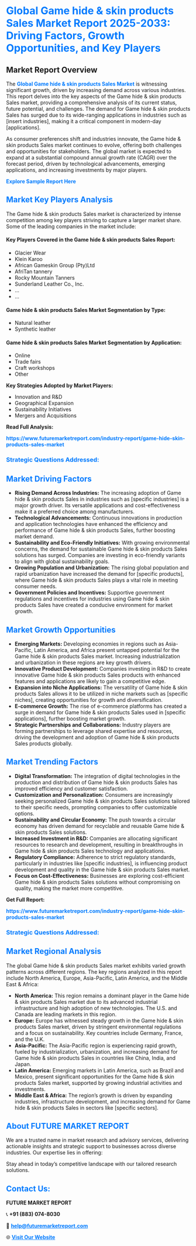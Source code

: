 <h1 style="color: #007BFF;">Global Game hide & skin products Sales Market Report 2025-2033: Driving Factors, Growth Opportunities, and Key Players</h1>

<section id="overview">
<h2>Market Report Overview</h2>
<p>The <a href="https://www.futuremarketreport.com/industry-report/game-hide-skin-products-sales-market" style="color: #007BFF; text-decoration: none;"><strong>Global Game hide & skin products Sales Market</strong></a> is witnessing significant growth, driven by increasing demand across various industries. This report delves into the key aspects of the Game hide & skin products Sales market, providing a comprehensive analysis of its current status, future potential, and challenges. The demand for Game hide & skin products Sales has surged due to its wide-ranging applications in industries such as [insert industries], making it a critical component in modern-day [applications].</p>
<p>As consumer preferences shift and industries innovate, the Game hide & skin products Sales market continues to evolve, offering both challenges and opportunities for stakeholders. The global market is expected to expand at a substantial compound annual growth rate (CAGR) over the forecast period, driven by technological advancements, emerging applications, and increasing investments by major players.</p>
</section>

<section id="overview">
<p><a href="https://www.futuremarketreport.com/request-sample/reportId=109082" style="color: #007BFF; text-decoration: none;"><strong>Explore Sample Report Here</strong></a></p>
</section>

<section id="key-players">
<h2 style="color: #007BFF;">Market Key Players Analysis</h2>
<p>The Game hide & skin products Sales market is characterized by intense competition among key players striving to capture a larger market share. Some of the leading companies in the market include:</p>
<h4>Key Players Covered in the Game hide & skin products Sales Report:</h4>
<ul><li>Glacier Wear</li><li>Klein Karoo</li><li>African Gameskin Group (Pty)Ltd</li><li>AfriTan tannery</li><li>Rocky Mountain Tanners</li><li>Sunderland Leather Co., Inc.</li><li>...</li><li>...</li></ul>
<h4>Game hide & skin products Sales Market Segmentation by Type:</h4>
<ul><li>Natural leather</li><li>Synthetic leather</li></ul>

<h4>Game hide & skin products Sales Market Segmentation by Application:</h4>
<ul><li>Online</li><li>Trade fairs</li><li>Craft workshops</li><li>Other</li></ul>
<p><strong>Key Strategies Adopted by Market Players:</strong></p>
<ul>
<li>Innovation and R&D</li>
<li>Geographical Expansion</li>
<li>Sustainability Initiatives</li>
<li>Mergers and Acquisitions</li>
</ul>
</section>

<section>
<p><strong>Read Full Analysis: </strong></p><a href="https://www.futuremarketreport.com/industry-report/game-hide-skin-products-sales-market" style="color: #007BFF; text-decoration: none;"><strong>https://www.futuremarketreport.com/industry-report/game-hide-skin-products-sales-market</strong></a>
<h3 style="color: #007BFF;">Strategic Questions Addressed:</h3>
</section>

<section id="driving-factors">
<h2 style="color: #007BFF;">Market Driving Factors</h2>
<ul>
<li><strong>Rising Demand Across Industries:</strong> The increasing adoption of Game hide & skin products Sales in industries such as [specific industries] is a major growth driver. Its versatile applications and cost-effectiveness make it a preferred choice among manufacturers.</li>
<li><strong>Technological Advancements:</strong> Continuous innovations in production and application technologies have enhanced the efficiency and performance of Game hide & skin products Sales, further boosting market demand.</li>
<li><strong>Sustainability and Eco-Friendly Initiatives:</strong> With growing environmental concerns, the demand for sustainable Game hide & skin products Sales solutions has surged. Companies are investing in eco-friendly variants to align with global sustainability goals.</li>
<li><strong>Growing Population and Urbanization:</strong> The rising global population and rapid urbanization have increased the demand for [specific products], where Game hide & skin products Sales plays a vital role in meeting consumer needs.</li>
<li><strong>Government Policies and Incentives:</strong> Supportive government regulations and incentives for industries using Game hide & skin products Sales have created a conducive environment for market growth.</li>
</ul>
</section>

<section id="growth-opportunities">
<h2 style="color: #007BFF;">Market Growth Opportunities</h2>
<ul>
<li><strong>Emerging Markets:</strong> Developing economies in regions such as Asia-Pacific, Latin America, and Africa present untapped potential for the Game hide & skin products Sales market. Increasing industrialization and urbanization in these regions are key growth drivers.</li>
<li><strong>Innovative Product Development:</strong> Companies investing in R&D to create innovative Game hide & skin products Sales products with enhanced features and applications are likely to gain a competitive edge.</li>
<li><strong>Expansion into Niche Applications:</strong> The versatility of Game hide & skin products Sales allows it to be utilized in niche markets such as [specific niches], creating opportunities for growth and diversification.</li>
<li><strong>E-commerce Growth:</strong> The rise of e-commerce platforms has created a surge in demand for Game hide & skin products Sales used in [specific applications], further boosting market growth.</li>
<li><strong>Strategic Partnerships and Collaborations:</strong> Industry players are forming partnerships to leverage shared expertise and resources, driving the development and adoption of Game hide & skin products Sales products globally.</li>
</ul>
</section>

<section id="trending-factors">
<h2 style="color: #007BFF;">Market Trending Factors</h2>
<ul>
<li><strong>Digital Transformation:</strong> The integration of digital technologies in the production and distribution of Game hide & skin products Sales has improved efficiency and customer satisfaction.</li>
<li><strong>Customization and Personalization:</strong> Consumers are increasingly seeking personalized Game hide & skin products Sales solutions tailored to their specific needs, prompting companies to offer customizable options.</li>
<li><strong>Sustainability and Circular Economy:</strong> The push towards a circular economy has driven demand for recyclable and reusable Game hide & skin products Sales solutions.</li>
<li><strong>Increased Investment in R&D:</strong> Companies are allocating significant resources to research and development, resulting in breakthroughs in Game hide & skin products Sales technology and applications.</li>
<li><strong>Regulatory Compliance:</strong> Adherence to strict regulatory standards, particularly in industries like [specific industries], is influencing product development and quality in the Game hide & skin products Sales market.</li>
<li><strong>Focus on Cost-Effectiveness:</strong> Businesses are exploring cost-efficient Game hide & skin products Sales solutions without compromising on quality, making the market more competitive.</li>
</ul>
</section>

<section>
<p><strong>Get Full Report: </strong></p><a href="https://www.futuremarketreport.com/industry-report/game-hide-skin-products-sales-market" style="color: #007BFF; text-decoration: none;"><strong>https://www.futuremarketreport.com/industry-report/game-hide-skin-products-sales-market</strong></a>
<h3 style="color: #007BFF;">Strategic Questions Addressed:</h3>
</section>


<section id="regional-analysis">
<h2 style="color: #007BFF;">Market Regional Analysis</h2>
<p>The global Game hide & skin products Sales market exhibits varied growth patterns across different regions. The key regions analyzed in this report include North America, Europe, Asia-Pacific, Latin America, and the Middle East & Africa:</p>
<ul>
<li><strong>North America:</strong> This region remains a dominant player in the Game hide & skin products Sales market due to its advanced industrial infrastructure and high adoption of new technologies. The U.S. and Canada are leading markets in this region.</li>
<li><strong>Europe:</strong> Europe has witnessed steady growth in the Game hide & skin products Sales market, driven by stringent environmental regulations and a focus on sustainability. Key countries include Germany, France, and the U.K.</li>
<li><strong>Asia-Pacific:</strong> The Asia-Pacific region is experiencing rapid growth, fueled by industrialization, urbanization, and increasing demand for Game hide & skin products Sales in countries like China, India, and Japan.</li>
<li><strong>Latin America:</strong> Emerging markets in Latin America, such as Brazil and Mexico, present significant opportunities for the Game hide & skin products Sales market, supported by growing industrial activities and investments.</li>
<li><strong>Middle East & Africa:</strong> The region’s growth is driven by expanding industries, infrastructure development, and increasing demand for Game hide & skin products Sales in sectors like [specific sectors].</li>
</ul>
</section>

<footer>
<h2 style="color: #007BFF;">About FUTURE MARKET REPORT</h2>
<p>We are a trusted name in market research and advisory services, delivering actionable insights and strategic support to businesses across diverse industries. Our expertise lies in offering:</p>

<p>Stay ahead in today’s competitive landscape with our tailored research solutions.</p>

<h2 style="color: #007BFF;">Contact Us:</h2>
<p><strong>FUTURE MARKET REPORT</strong></p>
<p>📞 <strong>+91 (883) 074-8030</strong></p>
<p>📧 <strong><a href="mailto:help@futuremarketreport.com" style="color: #007BFF;">help@futuremarketreport.com</a></strong></p>
<p>🌐 <strong><a href="https://www.futuremarketreport.com/" style="color: #007BFF;">Visit Our Website</a></strong></p>
</footer>